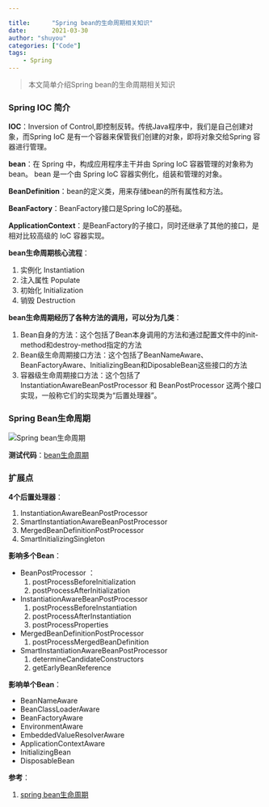 ```yaml
---

title:      "Spring bean的生命周期相关知识"
date:       2021-03-30
author: "shuyou"
categories: ["Code"]
tags:
    - Spring
---
```


>本文简单介绍Spring bean的生命周期相关知识

### Spring IOC 简介
**IOC**：Inversion of Control,即控制反转。传统Java程序中，我们是自己创建对象，而Spring IoC 是有一个容器来保管我们创建的对象，即将对象交给Spring 容器进行管理。

**bean**：在 Spring 中，构成应用程序主干并由 Spring IoC 容器管理的对象称为 bean。 bean 是一个由 Spring IoC 容器实例化，组装和管理的对象。

**BeanDefinition**：bean的定义类，用来存储bean的所有属性和方法。

**BeanFactory**：BeanFactory接口是Spring IoC的基础。

**ApplicationContext**：是BeanFactory的子接口，同时还继承了其他的接口，是相对比较高级的 IoC 容器实现。

**bean生命周期核心流程**：

 1. 实例化	Instantiation
 2. 注入属性		Populate
 3. 初始化	Initialization
 4. 销毁	Destruction

**bean生命周期经历了各种方法的调用，可以分为几类**：

 1. Bean自身的方法：这个包括了Bean本身调用的方法和通过配置文件中<bean>的init-method和destroy-method指定的方法
 2. Bean级生命周期接口方法：这个包括了BeanNameAware、BeanFactoryAware、InitializingBean和DiposableBean这些接口的方法
 3. 容器级生命周期接口方法：这个包括了InstantiationAwareBeanPostProcessor 和 BeanPostProcessor 这两个接口实现，一般称它们的实现类为“后置处理器”。


### Spring Bean生命周期
![Spring bean生命周期](https://img-blog.csdnimg.cn/20210330191031791.png?x-oss-process=image/watermark,type_ZmFuZ3poZW5naGVpdGk,shadow_10,text_aHR0cHM6Ly9ibG9nLmNzZG4ubmV0L0NhcnJvdFpzeQ==,size_16,color_FFFFFF,t_70#pic_center)

**测试代码**：[bean生命周期](https://github.com/ZouShuYou/sping-boot-demos/tree/master/spring-bean-lifecycle)


### 扩展点
**4个后置处理器**：

 1. InstantiationAwareBeanPostProcessor
 2. SmartInstantiationAwareBeanPostProcessor
 3. MergedBeanDefinitionPostProcessor
 4. SmartInitializingSingleton

**影响多个Bean**：

- BeanPostProcessor ：
	1. postProcessBeforeInitialization
	2. postProcessAfterInitialization
- InstantiationAwareBeanPostProcessor
	1. postProcessBeforeInstantiation
	2. postProcessAfterInstantiation
	3. postProcessProperties
- MergedBeanDefinitionPostProcessor
	1. postProcessMergedBeanDefinition
- SmartInstantiationAwareBeanPostProcessor
	1. determineCandidateConstructors
	2. getEarlyBeanReference

**影响单个Bean**：

 - BeanNameAware
 - BeanClassLoaderAware
 - BeanFactoryAware
 - EnvironmentAware
 - EmbeddedValueResolverAware
 - ApplicationContextAware
 - InitializingBean
 - DisposableBean

	
**参考**：

 1. [spring bean生命周期](https://blog.csdn.net/qq_23473123/article/details/76610052?utm_medium=distribute.pc_relevant_t0.none-task-blog-BlogCommendFromMachineLearnPai2-1.baidujs&dist_request_id=1328740.50450.16170841210074475&depth_1-utm_source=distribute.pc_relevant_t0.none-task-blog-BlogCommendFromMachineLearnPai2-1.baidujs)
